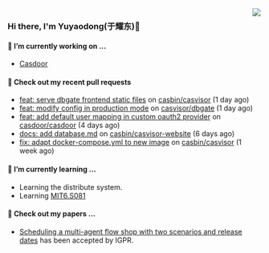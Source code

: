 <img align="right" src="https://github-readme-stats.vercel.app/api?username=leo220yuyaodog&show_icons=true&icon_color=805AD5&text_color=718096&bg_color=ffffff&hide_title=true" />

### Hi there, I'm Yuyaodong(于耀东)👋
#### 🔭 I’m currently working on ...
- [Casdoor](https://github.com/casdoor)

#### 🔨 Check out my recent pull requests

- [feat: serve dbgate frontend static files](https://github.com/casbin/casvisor/pull/72) on [casbin/casvisor](https://github.com/casbin/casvisor) (1 day ago)
- [feat: modify config in production mode](https://github.com/casvisor/dbgate/pull/5) on [casvisor/dbgate](https://github.com/casvisor/dbgate) (1 day ago)
- [feat: add default user mapping in custom oauth2 provider](https://github.com/casdoor/casdoor/pull/2819) on [casdoor/casdoor](https://github.com/casdoor/casdoor) (4 days ago)
- [docs: add database.md](https://github.com/casbin/casvisor-website/pull/12) on [casbin/casvisor-website](https://github.com/casbin/casvisor-website) (6 days ago)
- [fix:  adapt docker-compose.yml  to new image](https://github.com/casbin/casvisor/pull/71) on [casbin/casvisor](https://github.com/casbin/casvisor) (1 week ago)

#### 🌱 I’m currently learning ...
- Learning the distribute system.
- Learning [MIT6.S081](https://pdos.csail.mit.edu/6.828/2021/schedule.html)

#### 📜 Check out my papers ...
- [Scheduling a multi-agent flow shop with two scenarios and release dates](https://www.tandfonline.com/doi/full/10.1080/00207543.2023.2188646) has been accepted by IGPR.

